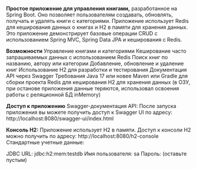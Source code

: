 **Простое приложение для управления книгами,**
разработанное на Spring Boot. Оно позволяет пользователям создавать, обновлять, получать и удалять книги с категориями. Приложение использует Redis для кеширования данных о книгах и H2 в памяти для хранения данных. Это приложение демонстрирует базовые операции CRUD с использованием Spring MVC, Spring Data JPA и кеширования с Redis.

**Возможности**
Управление книгами и категориями
Кеширование часто запрашиваемых данных с использованием Redis
Поиск книг по названию, автору или категории
Добавление, обновление и удаление книг
Использование H2 для разработки и тестирования
Документация API через Swagger
Требования
Java 17 или новее
Maven или Gradle для сборки проекта
Redis для кеширования
H2 для хранения данных (в ОЗУ, при останове приложения данные теряются, использовал освоения работы с реляционной БД inMemory)

**Доступ к приложению**
Swagger-документация API:
После запуска приложения вы можете получить доступ к Swagger UI по адресу:
http://localhost:8080/swagger-ui/index.html

**Консоль H2:**
Приложение использует H2 в памяти. Доступ к консоли H2 можно получить по адресу:
http://localhost:8080/h2-console
Стандартные учетные данные:

JDBC URL: jdbc:h2:mem:testdb
Имя пользователя: sa
Пароль: (оставьте пустым)
